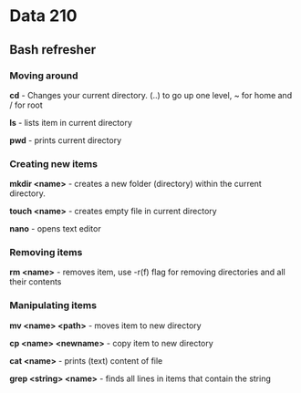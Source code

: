 # Data 210

## Bash refresher

### Moving around
**cd** - Changes your current directory. (..) to go up one level, ~ for home and / for root

**ls** - lists item in current directory

**pwd** - prints current directory

### Creating new items
**mkdir \<name>** - creates a new folder (directory)
within the current directory.

**touch \<name>** - creates empty file in current directory

**nano** - opens text editor

### Removing items
**rm \<name>** - removes item, use -r(f) flag for removing directories and all their contents

### Manipulating items
**mv \<name> \<path>** - moves item to new directory

**cp \<name> \<newname>** - copy item to new directory

**cat  \<name>** - prints (text) content of file

**grep \<string> \<name>** - finds all lines in items that contain the string
